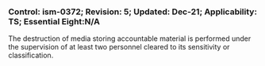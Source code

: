 ### Control: ism-0372; Revision: 5; Updated: Dec-21; Applicability: TS; Essential Eight:N/A
<p>The destruction of media storing accountable material is performed under the supervision of at least two personnel cleared to its sensitivity or classification.</p>